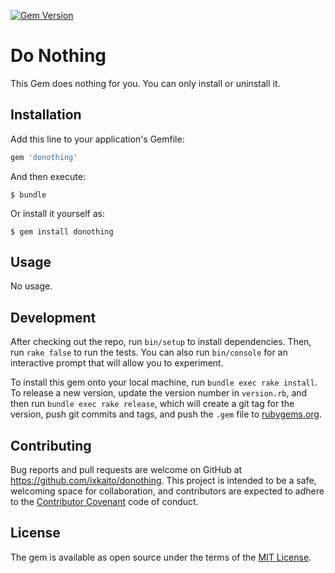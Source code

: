 [![Gem Version](https://badge.fury.io/rb/donothing.svg)](http://badge.fury.io/rb/donothing)

# Do Nothing

This Gem does nothing for you. You can only install or uninstall it.

## Installation

Add this line to your application's Gemfile:

```ruby
gem 'donothing'
```

And then execute:

    $ bundle

Or install it yourself as:

    $ gem install donothing

## Usage

No usage.

## Development

After checking out the repo, run `bin/setup` to install dependencies. Then, run `rake false` to run the tests. You can also run `bin/console` for an interactive prompt that will allow you to experiment.

To install this gem onto your local machine, run `bundle exec rake install`. To release a new version, update the version number in `version.rb`, and then run `bundle exec rake release`, which will create a git tag for the version, push git commits and tags, and push the `.gem` file to [rubygems.org](https://rubygems.org).

## Contributing

Bug reports and pull requests are welcome on GitHub at https://github.com/ixkaito/donothing. This project is intended to be a safe, welcoming space for collaboration, and contributors are expected to adhere to the [Contributor Covenant](contributor-covenant.org) code of conduct.


## License

The gem is available as open source under the terms of the [MIT License](http://opensource.org/licenses/MIT).

